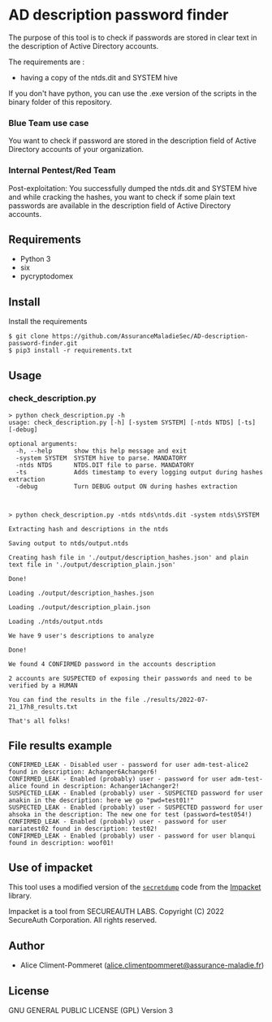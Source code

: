 # AD description password finder

The purpose of this tool is to check if passwords are stored in clear text in the description of Active Directory accounts.

The requirements are :
  - having a copy of the ntds.dit and SYSTEM hive
  
 If you don't have python, you can use the .exe version of the scripts in the binary folder of this repository.
 
### Blue Team use case

You want to check if password are stored in the description field of Active Directory accounts of your organization.

### Internal Pentest/Red Team

Post-exploitation: You successfully dumped the ntds.dit and SYSTEM hive and while cracking the hashes, you want to check if some plain text passwords are available in the description field of Active Directory accounts.

## Requirements
- Python 3
- six
- pycryptodomex

## Install
Install the requirements
~~~
$ git clone https://github.com/AssuranceMaladieSec/AD-description-password-finder.git
$ pip3 install -r requirements.txt
~~~

## Usage
### check_description.py

```
> python check_description.py -h
usage: check_description.py [-h] [-system SYSTEM] [-ntds NTDS] [-ts] [-debug]

optional arguments:
  -h, --help      show this help message and exit
  -system SYSTEM  SYSTEM hive to parse. MANDATORY
  -ntds NTDS      NTDS.DIT file to parse. MANDATORY
  -ts             Adds timestamp to every logging output during hashes extraction
  -debug          Turn DEBUG output ON during hashes extraction



> python check_description.py -ntds ntds\ntds.dit -system ntds\SYSTEM

Extracting hash and descriptions in the ntds

Saving output to ntds/output.ntds

Creating hash file in './output/description_hashes.json' and plain text file in './output/description_plain.json'

Done!

Loading ./output/description_hashes.json

Loading ./output/description_plain.json

Loading ./ntds/output.ntds

We have 9 user's descriptions to analyze

Done!

We found 4 CONFIRMED password in the accounts description

2 accounts are SUSPECTED of exposing their passwords and need to be verified by a HUMAN

You can find the results in the file ./results/2022-07-21_17h8_results.txt

That's all folks!
```

## File results example

```
CONFIRMED_LEAK - Disabled user - password for user adm-test-alice2 found in description: Achanger6Achanger6!
CONFIRMED_LEAK - Enabled (probably) user - password for user adm-test-alice found in description: Achanger1Achanger2!
SUSPECTED_LEAK - Enabled (probably) user - SUSPECTED password for user anakin in the description: here we go "pwd=test01!"
SUSPECTED_LEAK - Enabled (probably) user - SUSPECTED password for user ahsoka in the description: The new one for test (password=test054!)
CONFIRMED_LEAK - Enabled (probably) user - password for user mariatest02 found in description: test02!
CONFIRMED_LEAK - Enabled (probably) user - password for user blanqui found in description: woof01!
```
## Use of impacket

This tool uses a modified version of the [`secretdump`](https://github.com/SecureAuthCorp/impacket/blob/master/impacket/examples/secretsdump.py) code from the [Impacket](https://github.com/SecureAuthCorp/impacket) library.

Impacket is a tool from SECUREAUTH LABS. Copyright (C) 2022 SecureAuth Corporation. All rights reserved.

## Author
- Alice Climent-Pommeret ([alice.climentpommeret@assurance-maladie.fr](mailto:alice.climentpommeret@assurance-maladie.fr))

## License
GNU GENERAL PUBLIC LICENSE (GPL) Version 3
